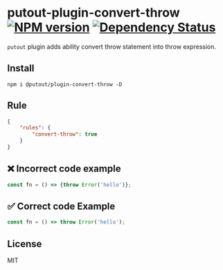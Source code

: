 # putout-plugin-convert-throw [![NPM version][NPMIMGURL]][NPMURL] [![Dependency Status][DependencyStatusIMGURL]][DependencyStatusURL]

[NPMIMGURL]:                https://img.shields.io/npm/v/@putout/plugin-convert-throw.svg?style=flat&longCache=true
[NPMURL]:                   https://npmjs.org/package/@putout/plugin-convert-throw "npm"

[DependencyStatusURL]:      https://david-dm.org/coderaiser/putout?path=packages/plugin-convert-throw
[DependencyStatusIMGURL]:   https://david-dm.org/coderaiser/putout.svg?path=packages/plugin-convert-throw

`putout` plugin adds ability convert throw statement into throw expression.
## Install

```
npm i @putout/plugin-convert-throw -D
```

## Rule

```json
{
    "rules": {
        "convert-throw": true
    }
}
```

## ❌ Incorrect code example

```js
const fn = () => {throw Error('hello')};
```

## ✅ Correct code Example

```js
const fn = () => throw Error('hello');
```

## License

MIT

